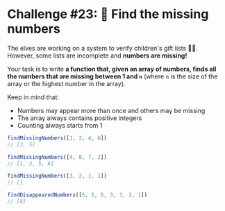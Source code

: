 # Challenge #23: 🔢 Find the missing numbers

The elves are working on a system to verify children's gift lists 👧👦. However, some lists are incomplete and **numbers are missing!**

Your task is to write **a function that, given an array of numbers, finds all the numbers that are missing between 1 and `n`** (where `n` is the size of the array or the highest number in the array).

Keep in mind that:

- Numbers may appear more than once and others may be missing
- The array always contains positive integers
- Counting always starts from 1

```js
findMissingNumbers([1, 2, 4, 6])
// [3, 5]

findMissingNumbers([4, 8, 7, 2])
// [1, 3, 5, 6]

findMissingNumbers([3, 2, 1, 1])
// []

findDisappearedNumbers([5, 5, 5, 3, 3, 2, 1])
// [4]
```
